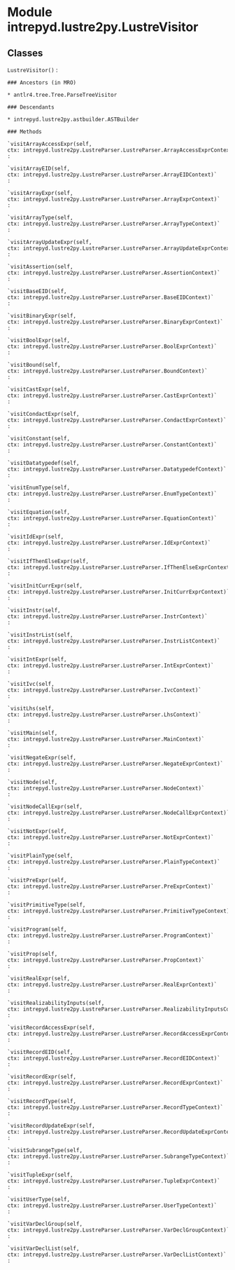 Module intrepyd.lustre2py.LustreVisitor
=======================================

Classes
-------

`LustreVisitor()`
:   

    ### Ancestors (in MRO)

    * antlr4.tree.Tree.ParseTreeVisitor

    ### Descendants

    * intrepyd.lustre2py.astbuilder.ASTBuilder

    ### Methods

    `visitArrayAccessExpr(self, ctx: intrepyd.lustre2py.LustreParser.LustreParser.ArrayAccessExprContext)`
    :

    `visitArrayEID(self, ctx: intrepyd.lustre2py.LustreParser.LustreParser.ArrayEIDContext)`
    :

    `visitArrayExpr(self, ctx: intrepyd.lustre2py.LustreParser.LustreParser.ArrayExprContext)`
    :

    `visitArrayType(self, ctx: intrepyd.lustre2py.LustreParser.LustreParser.ArrayTypeContext)`
    :

    `visitArrayUpdateExpr(self, ctx: intrepyd.lustre2py.LustreParser.LustreParser.ArrayUpdateExprContext)`
    :

    `visitAssertion(self, ctx: intrepyd.lustre2py.LustreParser.LustreParser.AssertionContext)`
    :

    `visitBaseEID(self, ctx: intrepyd.lustre2py.LustreParser.LustreParser.BaseEIDContext)`
    :

    `visitBinaryExpr(self, ctx: intrepyd.lustre2py.LustreParser.LustreParser.BinaryExprContext)`
    :

    `visitBoolExpr(self, ctx: intrepyd.lustre2py.LustreParser.LustreParser.BoolExprContext)`
    :

    `visitBound(self, ctx: intrepyd.lustre2py.LustreParser.LustreParser.BoundContext)`
    :

    `visitCastExpr(self, ctx: intrepyd.lustre2py.LustreParser.LustreParser.CastExprContext)`
    :

    `visitCondactExpr(self, ctx: intrepyd.lustre2py.LustreParser.LustreParser.CondactExprContext)`
    :

    `visitConstant(self, ctx: intrepyd.lustre2py.LustreParser.LustreParser.ConstantContext)`
    :

    `visitDatatypedef(self, ctx: intrepyd.lustre2py.LustreParser.LustreParser.DatatypedefContext)`
    :

    `visitEnumType(self, ctx: intrepyd.lustre2py.LustreParser.LustreParser.EnumTypeContext)`
    :

    `visitEquation(self, ctx: intrepyd.lustre2py.LustreParser.LustreParser.EquationContext)`
    :

    `visitIdExpr(self, ctx: intrepyd.lustre2py.LustreParser.LustreParser.IdExprContext)`
    :

    `visitIfThenElseExpr(self, ctx: intrepyd.lustre2py.LustreParser.LustreParser.IfThenElseExprContext)`
    :

    `visitInitCurrExpr(self, ctx: intrepyd.lustre2py.LustreParser.LustreParser.InitCurrExprContext)`
    :

    `visitInstr(self, ctx: intrepyd.lustre2py.LustreParser.LustreParser.InstrContext)`
    :

    `visitInstrList(self, ctx: intrepyd.lustre2py.LustreParser.LustreParser.InstrListContext)`
    :

    `visitIntExpr(self, ctx: intrepyd.lustre2py.LustreParser.LustreParser.IntExprContext)`
    :

    `visitIvc(self, ctx: intrepyd.lustre2py.LustreParser.LustreParser.IvcContext)`
    :

    `visitLhs(self, ctx: intrepyd.lustre2py.LustreParser.LustreParser.LhsContext)`
    :

    `visitMain(self, ctx: intrepyd.lustre2py.LustreParser.LustreParser.MainContext)`
    :

    `visitNegateExpr(self, ctx: intrepyd.lustre2py.LustreParser.LustreParser.NegateExprContext)`
    :

    `visitNode(self, ctx: intrepyd.lustre2py.LustreParser.LustreParser.NodeContext)`
    :

    `visitNodeCallExpr(self, ctx: intrepyd.lustre2py.LustreParser.LustreParser.NodeCallExprContext)`
    :

    `visitNotExpr(self, ctx: intrepyd.lustre2py.LustreParser.LustreParser.NotExprContext)`
    :

    `visitPlainType(self, ctx: intrepyd.lustre2py.LustreParser.LustreParser.PlainTypeContext)`
    :

    `visitPreExpr(self, ctx: intrepyd.lustre2py.LustreParser.LustreParser.PreExprContext)`
    :

    `visitPrimitiveType(self, ctx: intrepyd.lustre2py.LustreParser.LustreParser.PrimitiveTypeContext)`
    :

    `visitProgram(self, ctx: intrepyd.lustre2py.LustreParser.LustreParser.ProgramContext)`
    :

    `visitProp(self, ctx: intrepyd.lustre2py.LustreParser.LustreParser.PropContext)`
    :

    `visitRealExpr(self, ctx: intrepyd.lustre2py.LustreParser.LustreParser.RealExprContext)`
    :

    `visitRealizabilityInputs(self, ctx: intrepyd.lustre2py.LustreParser.LustreParser.RealizabilityInputsContext)`
    :

    `visitRecordAccessExpr(self, ctx: intrepyd.lustre2py.LustreParser.LustreParser.RecordAccessExprContext)`
    :

    `visitRecordEID(self, ctx: intrepyd.lustre2py.LustreParser.LustreParser.RecordEIDContext)`
    :

    `visitRecordExpr(self, ctx: intrepyd.lustre2py.LustreParser.LustreParser.RecordExprContext)`
    :

    `visitRecordType(self, ctx: intrepyd.lustre2py.LustreParser.LustreParser.RecordTypeContext)`
    :

    `visitRecordUpdateExpr(self, ctx: intrepyd.lustre2py.LustreParser.LustreParser.RecordUpdateExprContext)`
    :

    `visitSubrangeType(self, ctx: intrepyd.lustre2py.LustreParser.LustreParser.SubrangeTypeContext)`
    :

    `visitTupleExpr(self, ctx: intrepyd.lustre2py.LustreParser.LustreParser.TupleExprContext)`
    :

    `visitUserType(self, ctx: intrepyd.lustre2py.LustreParser.LustreParser.UserTypeContext)`
    :

    `visitVarDeclGroup(self, ctx: intrepyd.lustre2py.LustreParser.LustreParser.VarDeclGroupContext)`
    :

    `visitVarDeclList(self, ctx: intrepyd.lustre2py.LustreParser.LustreParser.VarDeclListContext)`
    :